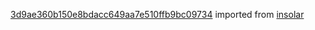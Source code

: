 [3d9ae360b150e8bdacc649aa7e510ffb9bc09734](https://github.com/insolar/insolar/commit/3d9ae360b150e8bdacc649aa7e510ffb9bc09734) imported from [insolar](https://github.com/insolar/insolar)
